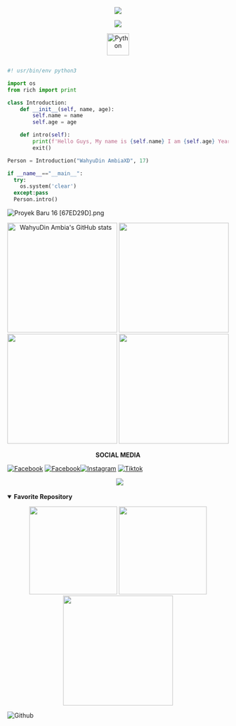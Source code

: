 <!--<h1 align="center">Hi 👋, I'm WahyuXD</h1>

<p align="left">
  <img src="https://raw.githubusercontent.com/salesp07/salesp07/output/github-contribution-grid-snake.svg" />
</p>-->
<p align="center">
   <img src="https://img.shields.io/badge/Profile-WahyuDin Ambia-blue?style=flat-square">
<p align="center">
  <img src="https://komarev.com/ghpvc/?username=W4hyuXD&label=Profile+Views&style=flat-square&color=ff0000"/>
</p>
<!--
![Typing SVG](https://readme-typing-svg.herokuapp.com?lines=font=Koulen&size=25&color=light&center=true&width=600&vCenter=true&lines=Hello,+World!)
--->
  <p align="center">
      <a href="https://www.python.org/" target="_blank"><img src="https://img.icons8.com/color/144/000000/python--v1.png" alt="Python" width="50" height="50"/></a>

```python

#! usr/bin/env python3   

import os   
from rich import print

class Introduction:   
    def __init__(self, name, age):
        self.name = name
        self.age = age

    def intro(self):
        print(f'Hello Guys, My name is {self.name} I am {self.age} Years old.')
        exit()    

Person = Introduction("WahyuDin AmbiaXD", 17)   

if __name__=="__main__":
  try:
    os.system('clear')
  except:pass
  Person.intro()
```
![Proyek Baru 16 [67ED29D].png](https://github.com/W4hyuXD/W4hyuXD/assets/131398263/967d35b3-eb0f-490c-b1f8-9137ad3e2014)
<!--
<p align="center"><b>I'm Studying</b></p>
<p align="center">
    <a href="https://www.python.org/" target="_blank"><img src="https://img.icons8.com/color/144/000000/python--v1.png" alt="Python" width="50" height="50"/> </a>
   <a href="https://www.w3.org/html/" target="_blank"> <img src="https://img.icons8.com/color/144/000000/html-5--v1.png" alt="Html5" width="50" height="50"/> </a><a href="https://www.w3schools.com/css/" target="_blank"> <img src="https://img.icons8.com/color/150/000000/css3.png" alt="Css" width="50" height="50"/> </a> <a href="https://developer.mozilla.org/en-US/docs/Web/JavaScript" target="_blank"> <img src="https://img.icons8.com/color/144/000000/javascript--v1.png" alt="javascript" width="50" height="50"/> </a>
</p>
--->
  <p align="center">
     <!---
     <img src="http://github-profile-summary-cards.vercel.app/api/cards/stats?username=W4hyuXD&theme=github_dark" width="300"/>
     --->
     <img src="https://github-readme-stats.vercel.app/api?username=W4hyuXD&show_icons=true&include_all_commits=true&theme=github_dark" alt="WahyuDin Ambia's GitHub stats" width="250"/>
     <img src="https://github-readme-streak-stats.herokuapp.com/?user=W4hyuXD&theme=one_dark_pro" width="250"/>
     <img src="https://github-readme-stats.vercel.app/api/top-langs/?username=W4hyuXD&layout=compact&theme=github_dark&langs_count=12" width="250"/>
     <img src="http://github-profile-summary-cards.vercel.app/api/cards/profile-details?username=W4hyuXD&theme=github_dark" width="250"/><br /></p>
<p align="center"><b>SOCIAL MEDIA</b></p>

[![Facebook](https://img.shields.io/badge/Facebook-Follow-blue?style=for-the-badge&logo=facebook)](https://www.facebook.com/whyxd.567)
[![Facebook](https://img.shields.io/badge/Facebook-Follow-blue?style=for-the-badge&logo=facebook)](https://www.facebook.com/whyu.404)[![Instagram](https://img.shields.io/badge/Instagram-Follow-pink?style=for-the-badge&logo=Instagram)](https://www.instagram.com/why.404_)
[![Tiktok](https://img.shields.io/badge/Tiktok-Follow-white?style=for-the-badge&logo=Tiktok)](https://www.tiktok.com/whyu403_)

<p align="center">
&nbsp; <a href="https://wa.me/233506380966?text=Asalamualaikum+bang" target="_blank" rel="noopener noreferrer"><img src="https://img.shields.io/badge/Whatsapp-green?logo=Whatsapp&logoColor=green&labelColor=white"/></a>
</p>
  
</details>

<details open>
   <summary><strong>Favorite Repository</strong></summary>
   <p align="center">
   <a href="https://github.com/W4hyuXD/FaceBF"><img width="200" src="https://github-readme-stats.vercel.app/api/pin/?username=W4hyuXD&repo=FaceBF&theme=github_dark"></a>
   <a href="https://github.com/W4hyuXD/unliShare"><img width="200" src="https://github-readme-stats.vercel.app/api/pin/?username=W4hyuXD&repo=unliShare&theme=github_dark"></a>
   <a href="https://github.com/W4hyuXD/Commenter"><img width="250" src="https://github-readme-stats.vercel.app/api/pin/?username=W4hyuXD&repo=Commenter&theme=github_dark"width="250"></a>
  <!-- <a href="https://github.com/WahyuuXD/multiTools"><img width="400" src="https://github-readme-stats.vercel.app/api/pin/?username=WahyuuXD&repo=multiTools&theme=github_dark"></a>-->
</details>
<img lebar="55%" align="kanan" alt="Github" src="https://raw.githubusercontent.com/onimur/.github/master/.resources/git-header.svg" /></p>
<!--
**WahyuuXD/WahyuuXD** is a ✨ _special_ ✨ repository because its `README.md` (this file) appears on your GitHub profile.

Here are some ideas to get you started:

- 🔭 I’m currently working on ...
- 🌱 I’m currently learning ...
- 👯 I’m looking to collaborate on ...
- 🤔 I’m looking for help with ...
- 💬 Ask me about ...
- 📫 How to reach me: ...
- 😄 Pronouns: ...
- ⚡ Fun fact: ...
-->





